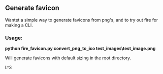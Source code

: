## Generate favicon

Wantet a simple way to generate favicons from png's, and to try out fire for making a CLI.

### Usage:

**python fire_favicon.py convert_png_to_ico test_images\test_image.png**

Will generate favicons with default sizing in the root directory. 

L^3



